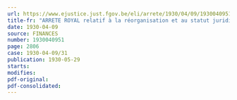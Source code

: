 ```yaml
---
url: https://www.ejustice.just.fgov.be/eli/arrete/1930/04/09/1930040951/justel
title-fr: "ARRETE ROYAL relatif à la réorganisation et au statut juridique de l'Administration de la Donation royale"
date: 1930-04-09
source: FINANCES
number: 1930040951
page: 2806
case: 1930-04-09/31
publication: 1930-05-29
starts:
modifies:
pdf-original:
pdf-consolidated:
---
```


